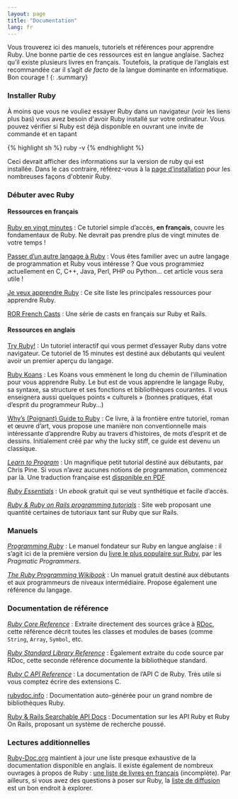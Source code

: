 ```yaml
---
layout: page
title: "Documentation"
lang: fr
---
```


Vous trouverez ici des manuels, tutoriels et références pour apprendre
Ruby. Une bonne partie de ces ressources est en langue anglaise. Sachez
qu’il existe plusieurs livres en français. Toutefois, la pratique de
l’anglais est recommandée car il s’agit *de facto* de la langue
dominante en informatique. Bon courage !
{: .summary}

### Installer Ruby

À moins que vous ne vouliez essayer Ruby dans un navigateur (voir les liens
plus bas) vous avez besoin d'avoir Ruby installé sur votre ordinateur.
Vous pouvez vérifier si Ruby est déjà disponible en ouvrant une invite de
commande et en tapant

{% highlight sh %}
ruby -v
{% endhighlight %}

Ceci devrait afficher des informations sur la version de ruby qui est installée.
Dans le cas contraire, référez-vous à la [page d’installation](installation/)
pour les nombreuses façons d'obtenir Ruby.

### Débuter avec Ruby

#### Ressources en français

[Ruby en vingt minutes](/fr/documentation/quickstart/)
: Ce tutoriel simple d’accès, **en français**, couvre les fondamentaux
  de Ruby. Ne devrait pas prendre plus de vingt minutes de votre temps !

[Passer d’un autre langage à Ruby](/fr/documentation/ruby-from-other-languages/)
: Vous êtes familier avec un autre langage de programmation et Ruby vous
  intéresse ? Que vous programmiez actuellement en C, C++, Java, Perl,
  PHP ou Python… cet article vous sera utile !

[Je veux apprendre Ruby][2]
: Ce site liste les principales ressources pour apprendre Ruby.

[ROR French Casts](http://www.youtube.com/user/Berlimioz)
: Une série de casts en français sur Ruby et Rails.

#### Ressources en anglais

[Try Ruby!][3]
: Un tutoriel interactif qui vous permet d’essayer Ruby dans votre
  navigateur. Ce tutoriel de 15 minutes est destiné aux débutants qui
  veulent avoir un premier aperçu du langage.

[Ruby Koans][4]
: Les Koans vous emmènent le long du chemin de l’illumination pour vous
  apprendre Ruby. Le but est de vous apprendre le langage Ruby, sa
  syntaxe, sa structure et ses fonctions et bibliothèques courantes. Il
  vous enseignera aussi quelques points « culturels » (bonnes pratiques,
  état d’esprit du programmeur Ruby…)

[Why’s (Poignant) Guide to Ruby][5]
: Ce livre, à la frontière entre tutoriel, roman et œuvre d’art, vous
  propose une manière non conventionnelle mais intéressante d’apprendre
  Ruby au travers d’histoires, de mots d’esprit et de dessins.
  Initialement créé par why the lucky stiff, ce guide est devenu un
  classique.

[*Learn to Program*][6]
: Un magnifique petit tutorial destiné aux débutants, par Chris Pine. Si
  vous n’avez aucunes notions de programmation, commencez par là. Une
  traduction française est [disponible en PDF][7]

[*Ruby Essentials*][10]
: Un *ebook* gratuit qui se veut synthétique et facile d’accès.

[*Ruby &amp; Ruby on Rails programming tutorials*][11]
: Site web proposant une quantité certaines de tutoriaux tant sur Ruby
  que sur Rails.

### Manuels

[*Programming Ruby*][12]
: Le manuel fondateur sur Ruby en langue anglaise : il s’agit ici de la
  première version du [livre le plus populaire sur Ruby][13],
  par les *Pragmatic Programmers*.

[*The Ruby Programming Wikibook*][15]
: Un manuel gratuit destiné aux débutants et aux programmeurs de niveaux
  intermédiaire. Propose également une référence du langage.

### Documentation de référence

[*Ruby Core Reference*][16]
: Extraite directement des sources grâce à [RDoc][17], cette référence
  décrit toutes les classes et modules de bases (comme `String`,
  `Array`, `Symbol`, etc.

[*Ruby Standard Library Reference*][18]
: Également extraite du code source par RDoc, cette seconde référence
  documente la bibliothèque standard.

[*Ruby C API Reference*][extensions]
: La documentation de l’API C de Ruby.
  Très utile si vous comptez écrire des extensions C.

[rubydoc.info][20]
: Documentation auto-générée pour un grand nombre de bibliothèques Ruby.

[Ruby & Rails Searchable API Docs][21]
: Documentation sur les API Ruby et Ruby On Rails, proposant un système
  de recherche poussé.

### Lectures additionnelles

[Ruby-Doc.org][22] maintient à jour une liste presque exhaustive de la
documentation disponible en anglais. Il existe également de nombreux
ouvrages à propos de Ruby : [une liste de livres en français][24]
(incomplète). Par ailleurs, si vous avez des questions à poser sur Ruby,
la [liste de diffusion](/en/community/mailing-lists/) est un bon endroit
à explorer.



[2]: http://jeveuxapprendreruby.fr/
[3]: https://try.ruby-lang.org/
[4]: https://rubykoans.com/
[5]: https://poignant.guide
[6]: http://pine.fm/LearnToProgram/
[7]: http://www.ruby-doc.org/docs/ApprendreProgrammer/Apprendre_%E0_Programmer.pdf
[10]: http://www.techotopia.com/index.php/Ruby_Essentials
[11]: http://www.meshplex.org/wiki/Ruby/Ruby_on_Rails_programming_tutorials
[12]: http://www.ruby-doc.org/docs/ProgrammingRuby/
[13]: http://pragmaticprogrammer.com/titles/ruby/index.html
[15]: http://en.wikibooks.org/wiki/Ruby_programming_language
[16]: http://www.ruby-doc.org/core
[17]: https://ruby.github.io/rdoc/
[18]: http://www.ruby-doc.org/stdlib
[extensions]: https://docs.ruby-lang.org/en/master/extension_rdoc.html
[20]: http://rubydoc.info/
[21]: http://rubydocs.org/
[22]: http://ruby-doc.org
[24]: http://rubyfrance.org/liens/livres/
